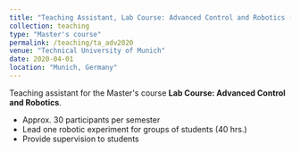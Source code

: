 ```yaml
---
title: "Teaching Assistant, Lab Course: Advanced Control and Robotics (SS2020)"
collection: teaching
type: "Master's course"
permalink: /teaching/ta_adv2020
venue: "Technical University of Munich"
date: 2020-04-01
location: "Munich, Germany"
---
```


Teaching assistant for the Master's course <b>Lab Course: Advanced Control and Robotics</b>.

* Approx. 30 participants per semester
* Lead one robotic experiment for groups of students (40 hrs.) 
* Provide supervision to students